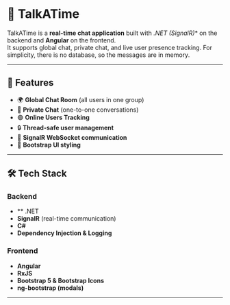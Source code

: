 
# 💬 TalkATime

TalkATime is a **real-time chat application** built with *.NET (SignalR)** on the backend and **Angular** on the frontend.  
It supports global chat, private chat, and live user presence tracking. For simplicity, there is no database, so the messages are in memory.

---

## 🚀 Features
- 🌍 **Global Chat Room** (all users in one group)
- 👤 **Private Chat** (one-to-one conversations)
- 🟢 **Online Users Tracking**
- 🔒 **Thread-safe user management**
- 📡 **SignalR WebSocket communication**
- 🎨 **Bootstrap UI styling**

---

## 🛠️ Tech Stack
### Backend
- ** .NET 
- **SignalR** (real-time communication)
- **C#**  
- **Dependency Injection & Logging**

### Frontend
- **Angular**
- **RxJS**
- **Bootstrap 5 & Bootstrap Icons**
- **ng-bootstrap (modals)**

---
